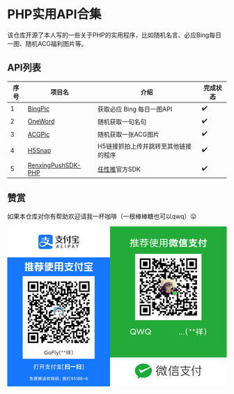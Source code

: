 # PHP实用API合集

该仓库开源了本人写的一些关于PHP的实用程序，比如随机名言、必应Bing每日一图、随机ACG福利图片等。

## API列表

| 序号  | 项目名                                                                                               | 介绍                                   | 完成状态 |
|-----|---------------------------------------------------------------------------------------------------|--------------------------------------| -------- |
| 1   | [BingPic](https://github.com/flyrenxing/php-utility-api-collection/tree/master/BingPic)           | 获取必应 Bing 每日一图API                    | ✔️        |
| 2   | [OneWord](https://github.com/flyrenxing/php-utility-api-collection/tree/master/OneWord)           | 随机获取一句名句                             | ✔️        |
| 3   | [ACGPic](https://github.com/flyrenxing/php-utility-api-collection/tree/master/ACGPic)             | 随机获取一张ACG图片                          | ✔️        |
| 4   | [H5Snap](https://github.com/flyrenxing/php-utility-api-collection/tree/master/H5Snap)             | H5链接抓拍上传并跳转至其他链接的程序                  | ✔️        |
| 5   | [RenxingPushSDK-PHP](https://github.com/flyrenxing/php-utility-api-collection/tree/master/RenxingPushSDK-PHP) | [任性推](https://push.renxing.cc/)官方SDK | ✔️        |

## 赞赏

如果本仓库对你有帮助欢迎请我一杯咖啡（一根棒棒糖也可以qwq）😛

![赞赏码](README.assets/赞赏码.png)


